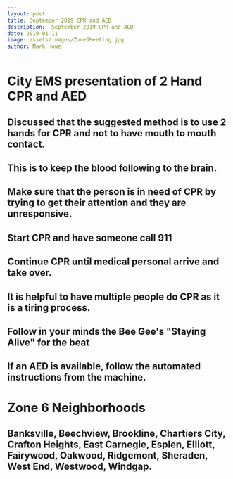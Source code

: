 ```yaml
---
layout: post
title: September 2019 CPR and AED
description:  September 2019 CPR and AED
date: 2019-01-11
image: assets/images/Zone6Meeting.jpg
author: Mark Howe
---
```


# City EMS presentation of 2 Hand CPR and AED
## Discussed that the suggested method is to use 2 hands for CPR and not to have mouth to mouth contact.
## This is to keep the blood following to the brain.
## Make sure that the person is in need of CPR by trying to get their attention and they are unresponsive.
## Start CPR and have someone call 911
## Continue CPR until medical personal arrive and take over.
## It is helpful to have multiple people do CPR as it is a tiring process.
## Follow in your minds the Bee Gee's "Staying Alive" for the beat
## If an AED is available, follow the automated instructions from the machine.


# Zone 6 Neighborhoods
## Banksville, Beechview, Brookline, Chartiers City, Crafton Heights, East Carnegie, Esplen, Elliott, Fairywood, Oakwood, Ridgemont, Sheraden, West End, Westwood, Windgap.

